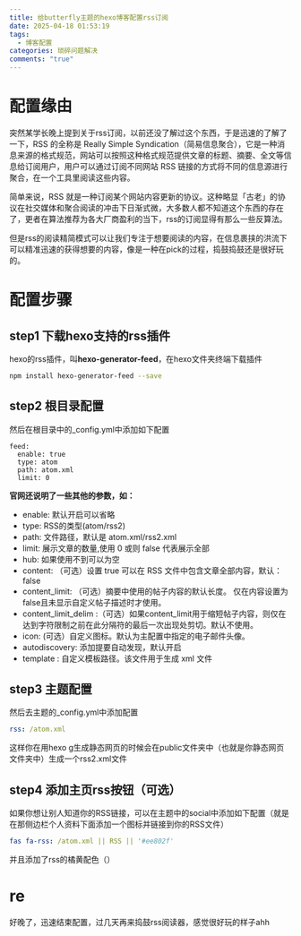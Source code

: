 ```yaml
---
title: 给butterfly主题的hexo博客配置rss订阅
date: 2025-04-18 01:53:19
tags:
  - 博客配置
categories: 琐碎问题解决
comments: "true"
---
```

# 配置缘由
突然某学长晚上提到关于rss订阅，以前还没了解过这个东西，于是迅速的了解了一下，RSS 的全称是 Really Simple Syndication（简易信息聚合），它是一种消息来源的格式规范，网站可以按照这种格式规范提供文章的标题、摘要、全文等信息给订阅用户，用户可以通过订阅不同网站 RSS 链接的方式将不同的信息源进行聚合，在一个工具里阅读这些内容。

简单来说，RSS 就是一种订阅某个网站内容更新的协议。这种略显「古老」的协议在社交媒体和聚合阅读的冲击下日渐式微，大多数人都不知道这个东西的存在了，更者在算法推荐为各大厂商盈利的当下，rss的订阅显得有那么一些反算法。

但是rss的阅读精简模式可以让我们专注于想要阅读的内容，在信息裹挟的洪流下可以精准迅速的获得想要的内容，像是一种在pick的过程，捣鼓捣鼓还是很好玩的。
# 配置步骤
## step1 下载hexo支持的rss插件
hexo的rss插件，叫**hexo-generator-feed**，在hexo文件夹终端下载插件
```bash
npm install hexo-generator-feed --save
```
## step2 根目录配置
然后在根目录中的_config.yml中添加如下配置
```
feed:  
  enable: true  
  type: atom  
  path: atom.xml  
  limit: 0
```
**官网还说明了一些其他的参数，如：**

- enable: 默认开启可以省略
- type: RSS的类型(atom/rss2)
- path: 文件路径，默认是 atom.xml/rss2.xml
- limit: 展示文章的数量,使用 0 或则 false 代表展示全部
- hub: 如果使用不到可以为空
- content: （可选）设置 true 可以在 RSS 文件中包含文章全部内容，默认：false
- content_limit: （可选）摘要中使用的帖子内容的默认长度。 仅在内容设置为false且未显示自定义帖子描述时才使用。
- content_limit_delim :（可选）如果content_limit用于缩短帖子内容，则仅在达到字符限制之前在此分隔符的最后一次出现处剪切。默认不使用。
- icon: (可选）自定义图标。默认为主配置中指定的电子邮件头像。
- autodiscovery: 添加提要自动发现，默认开启
- template : 自定义模板路径。该文件用于生成 xml 文件
## step3 主题配置
然后去主题的_config.yml中添加配置
```yaml
rss: /atom.xml
```
这样你在用hexo g生成静态网页的时候会在public文件夹中（也就是你静态网页文件夹中）生成一个rss2.xml文件
## step4 添加主页rss按钮（可选）
如果你想让别人知道你的RSS链接，可以在主题中的social中添加如下配置（就是在那侧边栏个人资料下面添加一个图标并链接到你的RSS文件）
```yaml
fas fa-rss: /atom.xml || RSS || '#ee802f'
```
并且添加了rss的橘黄配色（）
# re
好晚了，迅速结束配置，过几天再来捣鼓rss阅读器，感觉很好玩的样子ahh